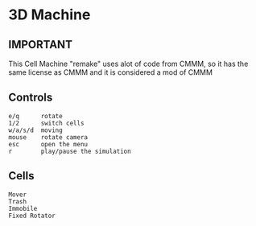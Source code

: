 # 3D Machine

## IMPORTANT
This Cell Machine "remake" uses alot of code from CMMM, so it has the same license as CMMM and it is considered a mod of CMMM


## Controls
~~~
e/q      rotate
1/2      switch cells
w/a/s/d  moving
mouse    rotate camera
esc      open the menu
r        play/pause the simulation
~~~

## Cells
~~~
Mover
Trash
Immobile
Fixed Rotator
~~~
